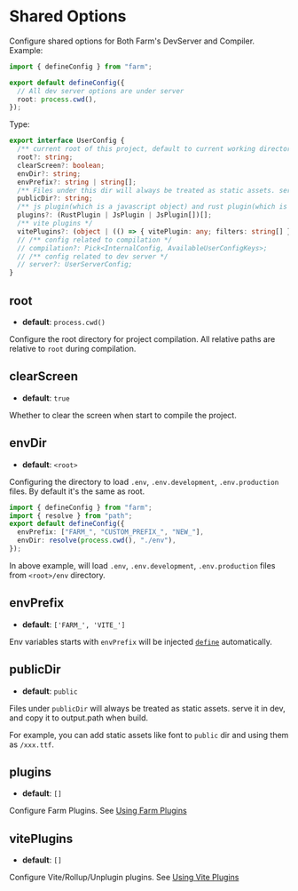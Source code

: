 # Shared Options

Configure shared options for Both Farm's DevServer and Compiler. Example:

```ts
import { defineConfig } from "farm";

export default defineConfig({
  // All dev server options are under server
  root: process.cwd(),
});
```

Type:

```ts
export interface UserConfig {
  /** current root of this project, default to current working directory */
  root?: string;
  clearScreen?: boolean;
  envDir?: string;
  envPrefix?: string | string[];
  /** Files under this dir will always be treated as static assets. serve it in dev, and copy it to output.path when build */
  publicDir?: string;
  /** js plugin(which is a javascript object) and rust plugin(which is string refer to a .farm file or a package) */
  plugins?: (RustPlugin | JsPlugin | JsPlugin[])[];
  /** vite plugins */
  vitePlugins?: (object | (() => { vitePlugin: any; filters: string[] }))[];
  // /** config related to compilation */
  // compilation?: Pick<InternalConfig, AvailableUserConfigKeys>;
  // /** config related to dev server */
  // server?: UserServerConfig;
}
```

## root

- **default**: `process.cwd()`

Configure the root directory for project compilation. All relative paths are relative to `root` during compilation.

## clearScreen

- **default**: `true`

Whether to clear the screen when start to compile the project.

## envDir

- **default**: `<root>`

Configuring the directory to load `.env`, `.env.development`, `.env.production` files. By default it's the same as root.

```ts
import { defineConfig } from "farm";
import { resolve } from "path";
export default defineConfig({
  envPrefix: ["FARM_", "CUSTOM_PREFIX_", "NEW_"],
  envDir: resolve(process.cwd(), "./env"),
});
```

In above example, will load `.env`, `.env.development`, `.env.production` files from `<root>/env` directory.

## envPrefix

- **default**: `['FARM_', 'VITE_']`

Env variables starts with `envPrefix` will be injected [`define`](/docs/config/compilation-options#define) automatically.

## publicDir

- **default**: `public`

Files under `publicDir` will always be treated as static assets. serve it in dev, and copy it to output.path when build.

For example, you can add static assets like font to `public` dir and using them as `/xxx.ttf`.

## plugins

- **default**: `[]`

Configure Farm Plugins. See [Using Farm Plugins](/docs/using-plugins#farm-compilation-plugins)

## vitePlugins

- **default**: `[]`

Configure Vite/Rollup/Unplugin plugins. See [Using Vite Plugins](/docs/using-plugins#using-viterollupunplugin-plugins-in-farm)
